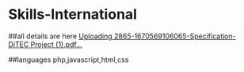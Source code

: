 # Skills-International

##all details are here [Uploading 2865-1670569106065-Specification- DiTEC Project (1).pdf…]()

##languages
php,javascript,html,css

